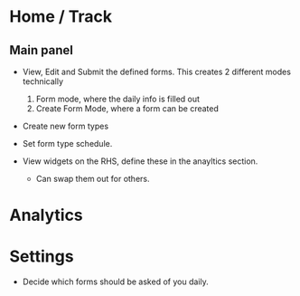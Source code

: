 

# Home / Track

## Main panel
- View, Edit and Submit the defined forms.
  This creates 2 different modes technically
  1. Form mode, where the daily info is filled out
  2. Create Form Mode, where a form can be created


- Create new form types
- Set form type schedule.
- View widgets on the RHS, define these in the anayltics section.
  - Can swap them out for others.


# Analytics


# Settings
- Decide which forms should be asked of you daily.









